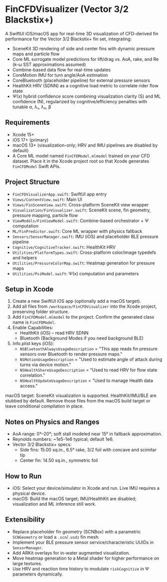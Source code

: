 # FinCFDVisualizer (Vector 3/2 Blackstix+)

A SwiftUI iOS/macOS app for real-time 3D visualization of CFD-derived fin performance for the Vector 3/2 Blackstix+ fin set, integrating:

- SceneKit 3D rendering of side and center fins with dynamic pressure maps and particle flow
- Core ML surrogate model predictions for lift/drag vs. AoA, rake, and Re (k-ω SST approximations assumed)
- Combine-based data flow for real-time updates
- CoreMotion IMU for turn angle/AoA estimation
- CoreBluetooth (placeholder pipeline) for external pressure sensors
- HealthKit HRV (SDNN) as a cognitive load metric to correlate rider flow state
- Ψ(x) hybrid confidence score combining visualization clarity (S) and ML confidence (N), regularized by cognitive/efficiency penalties with tunable α, λ₁, λ₂, β

## Requirements
- Xcode 15+
- iOS 17+ (primary)
- macOS 13+ (visualization-only; HRV and IMU pipelines are disabled by default)
- A Core ML model named `FinCFDModel.mlmodel` trained on your CFD dataset. Place it in the Xcode project root so that Xcode generates `FinCFDModel` Swift APIs.

## Project Structure
- `FinCFDVisualizerApp.swift`: SwiftUI app entry
- `Views/ContentView.swift`: Main UI
- `Views/FinSceneView.swift`: Cross-platform SceneKit view wrapper
- `Visualization/FinVisualizer.swift`: SceneKit scene, fin geometry, pressure mapping, particle flow
- `ViewModels/FinViewModel.swift`: Combine-based orchestrator + Ψ computation
- `ML/FinPredictor.swift`: Core ML wrapper with physics fallback
- `Sensors/SensorManager.swift`: IMU (iOS) and placeholder BLE pressure pipeline
- `Cognitive/CognitiveTracker.swift`: HealthKit HRV
- `Utilities/PlatformTypes.swift`: Cross-platform color/image typedefs and helpers
- `Utilities/PressureColorMap.swift`: Heatmap generation for pressure maps
- `Utilities/PsiModel.swift`: Ψ(x) computation and parameters

## Setup in Xcode
1) Create a new SwiftUI iOS app (optionally add a macOS target).
2) Add all files from `/workspace/FinCFDVisualizer` into the Xcode project, preserving folder structure.
3) Add `FinCFDModel.mlmodel` to the project. Confirm the generated class name is `FinCFDModel`.
4) Enable Capabilities:
   - HealthKit (iOS) – read HRV SDNN
   - Bluetooth (Background Modes if you need background BLE)
5) Info.plist keys (iOS):
   - `NSBluetoothAlwaysUsageDescription` = "This app reads fin pressure sensors over Bluetooth to render pressure maps."
   - `NSMotionUsageDescription` = "Used to estimate angle of attack during turns via device motion."
   - `NSHealthShareUsageDescription` = "Used to read HRV for flow state correlation."
   - `NSHealthUpdateUsageDescription` = "Used to manage Health data access."

macOS target: SceneKit visualization is supported. HealthKit/IMU/BLE are stubbed by default. Remove those files from the macOS build target or leave conditional compilation in place.

## Notes on Physics and Ranges
- AoA range: 0°–20°; soft stall modeled near 15° in fallback approximation.
- Reynolds numbers: ~1e5–1e6 typical; default 1e6.
- Vector 3/2 Blackstix+ specs:
  - Side fins: 15.00 sq.in., 6.5° rake, 3/2 foil with concave and scimitar tip
  - Center fin: 14.50 sq.in., symmetric foil

## How to Run
- iOS: Select your device/simulator in Xcode and run. Live IMU requires a physical device.
- macOS: Build the macOS target; IMU/HealthKit are disabled; visualization and ML inference still work.

## Extensibility
- Replace placeholder fin geometry (SCNBox) with a parametric `SCNGeometry` or load a `.scn`/`.usdz` fin mesh.
- Implement your BLE pressure sensor service/characteristic UUIDs in `SensorManager`.
- Add ARKit overlays for in-water augmented visualization.
- Move heatmap generation to a Metal shader for higher performance on large textures.
- Use HRV and reaction time history to modulate `riskCognitive` in Ψ parameters dynamically.
